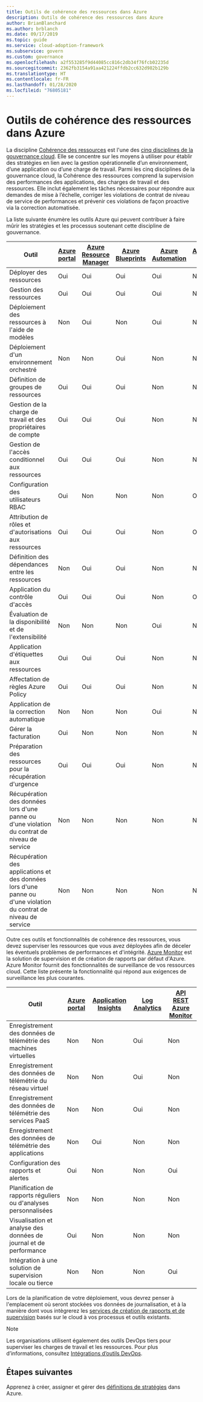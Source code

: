 ```yaml
---
title: Outils de cohérence des ressources dans Azure
description: Outils de cohérence des ressources dans Azure
author: BrianBlanchard
ms.author: brblanch
ms.date: 09/17/2019
ms.topic: guide
ms.service: cloud-adoption-framework
ms.subservice: govern
ms.custom: governance
ms.openlocfilehash: a2f553285f9d44085cc816c2db34f76fcb02235d
ms.sourcegitcommit: 2362fb3154a91aa421224ffdb2cc632d982b129b
ms.translationtype: HT
ms.contentlocale: fr-FR
ms.lasthandoff: 01/28/2020
ms.locfileid: "76805181"
---
```

# <a name="resource-consistency-tools-in-azure"></a>Outils de cohérence des ressources dans Azure

La discipline [Cohérence des ressources](./index.md) est l'une des [cinq disciplines de la gouvernance cloud](../governance-disciplines.md). Elle se concentre sur les moyens à utiliser pour établir des stratégies en lien avec la gestion opérationnelle d’un environnement, d’une application ou d’une charge de travail. Parmi les cinq disciplines de la gouvernance cloud, la Cohérence des ressources comprend la supervision des performances des applications, des charges de travail et des ressources. Elle inclut également les tâches nécessaires pour répondre aux demandes de mise à l’échelle, corriger les violations de contrat de niveau de service de performances et prévenir ces violations de façon proactive via la correction automatisée.

La liste suivante énumère les outils Azure qui peuvent contribuer à faire mûrir les stratégies et les processus soutenant cette discipline de gouvernance.

| Outil | [Azure portal](https://azure.microsoft.com/features/azure-portal)  | [Azure Resource Manager](https://docs.microsoft.com/azure/azure-resource-manager/resource-group-overview)  | [Azure Blueprints](https://docs.microsoft.com/azure/governance/blueprints/overview) | [Azure Automation](https://docs.microsoft.com/azure/automation/automation-intro) | [Azure AD](https://docs.microsoft.com/azure/active-directory/fundamentals/active-directory-whatis) | [Azure Backup](https://docs.microsoft.com/azure/backup/backup-introduction-to-azure-backup) | [Azure Site Recovery](https://docs.microsoft.com/azure/site-recovery/site-recovery-overview) |
|---------|---------|---------|---------|---------|---------|---------|---------|
| Déployer des ressources                             | Oui | Oui | Oui | Oui | Non  | Non | Non |
| Gestion des ressources                             | Oui | Oui | Oui | Oui | Non  | Non | Non |
| Déploiement des ressources à l'aide de modèles             | Non  | Oui | Non  | Oui | Non  | Non | Non |
| Déploiement d'un environnement orchestré          | Non  | Non  | Oui | Non  | Non  | Non | Non |
| Définition de groupes de ressources                       | Oui | Oui | Oui | Non  | Non  | Non | Non |
| Gestion de la charge de travail et des propriétaires de compte           | Oui | Oui | Oui | Non  | Non  | Non | Non |
| Gestion de l'accès conditionnel aux ressources       | Oui | Oui | Oui | Non  | Non  | Non | Non |
| Configuration des utilisateurs RBAC                         | Oui | Non  | Non  | Non  | Oui | Non | Non |
| Attribution de rôles et d'autorisations aux ressources | Oui | Oui | Oui | Non  | Oui | Non | Non |
| Définition des dépendances entre les ressources        | Non  | Oui | Oui | Non  | Non  | Non | Non |
| Application du contrôle d'accès                         | Oui | Oui | Oui | Non  | Oui | Non | Non |
| Évaluation de la disponibilité et de l'extensibilité          | Non  | Non  | Non  | Oui | Non  | Non | Non |
| Application d'étiquettes aux ressources                      | Oui | Oui | Oui | Non  | Non  | Non | Non |
| Affectation de règles Azure Policy                    | Oui | Oui | Oui | Non  | Non  | Non | Non |
| Application de la correction automatique                  | Non  | Non  | Non  | Oui | Non  | Non | Non |
| Gérer la facturation                               | Oui | Non  | Non  | Non  | Non  | Non | Non |
| Préparation des ressources pour la récupération d'urgence         | Oui | Oui | Oui | Non  | Non  | Oui | Oui |
|Récupération des données lors d'une panne ou d'une violation du contrat de niveau de service     | Non | Non  | Non  | Non  | Non  | Oui | Oui |
|Récupération des applications et des données lors d'une panne ou d'une violation du contrat de niveau de service     | Non | Non  | Non  | Non  | Non  | Oui | Oui |

Outre ces outils et fonctionnalités de cohérence des ressources, vous devez superviser les ressources que vous avez déployées afin de déceler les éventuels problèmes de performances et d'intégrité. [Azure Monitor](https://docs.microsoft.com/azure/azure-monitor/overview) est la solution de supervision et de création de rapports par défaut d'Azure. Azure Monitor fournit des fonctionnalités de surveillance de vos ressources cloud. Cette liste présente la fonctionnalité qui répond aux exigences de surveillance les plus courantes.

| Outil | [Azure portal](https://azure.microsoft.com/features/azure-portal) | [Application Insights](https://docs.microsoft.com/azure/application-insights/app-insights-overview) | [Log Analytics](https://docs.microsoft.com/azure/azure-monitor/log-query/log-query-overview) | [API REST Azure Monitor](https://docs.microsoft.com/rest/api/monitor) |
|----------------------------------------------------|--------------|----------------------|---------------|------------------------|
| Enregistrement des données de télémétrie des machines virtuelles                 | Non           | Non                   | Oui           | Non                     |
| Enregistrement des données de télémétrie du réseau virtuel              | Non           | Non                   | Oui           | Non                     |
| Enregistrement des données de télémétrie des services PaaS                   | Non           | Non                   | Oui           | Non                     |
| Enregistrement des données de télémétrie des applications                     | Non           | Oui                  | Non            | Non                     |
| Configuration des rapports et alertes                       | Oui          | Non                   | Non            | Oui                    |
| Planification de rapports réguliers ou d'analyses personnalisées        | Non           | Non                   | Non            | Non                     |
| Visualisation et analyse des données de journal et de performance     | Oui          | Non                   | Non            | Non                     |
| Intégration à une solution de supervision locale ou tierce     | Non           | Non                   | Non            | Oui                    |

Lors de la planification de votre déploiement, vous devrez penser à l'emplacement où seront stockées vos données de journalisation, et à la manière dont vous intègrerez les [services de création de rapports et de supervision](../../decision-guides/logging-and-reporting/index.md) basés sur le cloud à vos processus et outils existants.

> [!NOTE]
> Les organisations utilisent également des outils DevOps tiers pour superviser les charges de travail et les ressources. Pour plus d’informations, consultez [Intégrations d’outils DevOps](https://azure.microsoft.com/products/devops-tool-integrations).

## <a name="next-steps"></a>Étapes suivantes

Apprenez à créer, assigner et gérer des [définitions de stratégies](https://docs.microsoft.com/azure/governance/policy) dans Azure.
